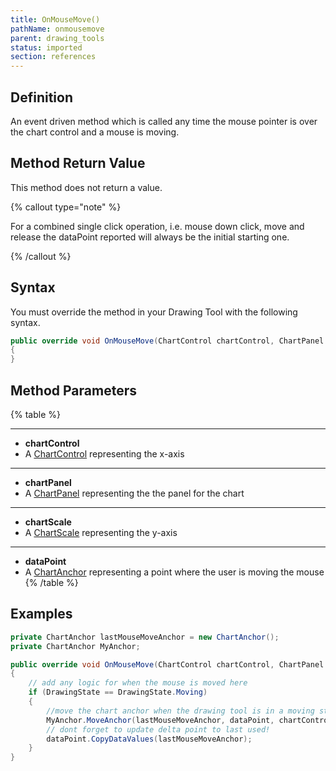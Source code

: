 ```yaml
---
title: OnMouseMove()
pathName: onmousemove
parent: drawing_tools
status: imported
section: references
---
```


## Definition

An event driven method which is called any time the mouse pointer is over the chart control and a mouse is moving.

## Method Return Value

This method does not return a value.

{% callout type="note" %}

For a combined single click operation, i.e. mouse down click, move and release the dataPoint reported will always be the initial starting one.

{% /callout %}

## Syntax

You must override the method in your Drawing Tool with the following syntax.

```csharp
public override void OnMouseMove(ChartControl chartControl, ChartPanel chartPanel, ChartScale chartScale, ChartAnchor dataPoint)  
{  
}
```

## Method Parameters

{% table %}

---

* **chartControl**
* A [ChartControl](chartcontrol) representing the x-axis

---

* **chartPanel**
* A [ChartPanel](chartpanel) representing the the panel for the chart

---

* **chartScale**
* A [ChartScale](chartscale) representing the y-axis

---

* **dataPoint**
* A [ChartAnchor](chartanchor) representing a point where the user is moving the mouse
{% /table %}

## Examples

```csharp
private ChartAnchor lastMouseMoveAnchor = new ChartAnchor();
private ChartAnchor MyAnchor;

public override void OnMouseMove(ChartControl chartControl, ChartPanel chartPanel, ChartScale chartScale, ChartAnchor dataPoint)
{
    // add any logic for when the mouse is moved here
    if (DrawingState == DrawingState.Moving)
    {
        //move the chart anchor when the drawing tool is in a moving state
        MyAnchor.MoveAnchor(lastMouseMoveAnchor, dataPoint, chartControl, chartPanel, chartScale, this);
        // dont forget to update delta point to last used!
        dataPoint.CopyDataValues(lastMouseMoveAnchor);
    }         
}
```
